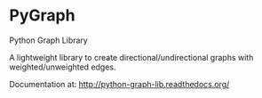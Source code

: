 PyGraph
=======

Python Graph Library

A lightweight library to create directional/undirectional graphs with weighted/unweighted edges.

Documentation at: http://python-graph-lib.readthedocs.org/